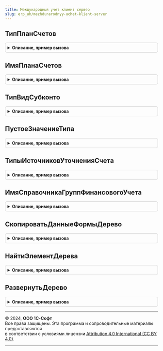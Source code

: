 ```yaml
---
title: Международный учет клиент сервер
slug: erp_uh/mezhdunarodnyy-uchet-klient-server
---
```



## ТипПланСчетов
<details style="margin: 1em 0; padding: 0.5em; border: 1px solid #ccc; border-radius: 6px;">

<summary style="font-weight: bold; cursor: pointer;">Описание, пример вызова</summary>

```bsl

// Возвращает тип плана счетов международного учета
//
// Возвращаемое значение:
// 	Тип - Тип плана счетов международного учета
//
Функция ТипПланСчетов() Экспорт
```

Пример вызова
```bsl
Результат = МеждународныйУчетКлиентСервер.ТипПланСчетов() 
```
</details>

## ИмяПланаСчетов
<details style="margin: 1em 0; padding: 0.5em; border: 1px solid #ccc; border-radius: 6px;">

<summary style="font-weight: bold; cursor: pointer;">Описание, пример вызова</summary>

```bsl

// Возвращает имя плана счетов международного учета.
//
// Возвращаемое значение:
// 	Строка - Имя плана счетов международного учета
//
Функция ИмяПланаСчетов() Экспорт
```

Пример вызова
```bsl
Результат = МеждународныйУчетКлиентСервер.ИмяПланаСчетов() 
```
</details>

## ТипВидСубконто
<details style="margin: 1em 0; padding: 0.5em; border: 1px solid #ccc; border-radius: 6px;">

<summary style="font-weight: bold; cursor: pointer;">Описание, пример вызова</summary>

```bsl

// Возвращает тип видов субконто международного учета
//
// Возвращаемое значение:
// 	Тип - Тип видов субконто международного учета
//
Функция ТипВидСубконто() Экспорт
```

Пример вызова
```bsl
Результат = МеждународныйУчетКлиентСервер.ТипВидСубконто() 
```
</details>

## ПустоеЗначениеТипа
<details style="margin: 1em 0; padding: 0.5em; border: 1px solid #ccc; border-radius: 6px;">

<summary style="font-weight: bold; cursor: pointer;">Описание, пример вызова</summary>

```bsl

// Предназначена для получения пустого значения заданного типа:
//	примитивного, или ссылочного.
//
// Параметры:
//	ЗаданныйТип - Тип - Тип, пустое значение которого нужно получить.
//
// Возвращаемое значение:
//	Произвольный - Пустое значение указанного типа.
//
Функция ПустоеЗначениеТипа(ЗаданныйТип) Экспорт
```

Пример вызова
```bsl
Результат = МеждународныйУчетКлиентСервер.ПустоеЗначениеТипа(ЗаданныйТип) 
```
</details>

## ТипыИсточниковУточненияСчета
<details style="margin: 1em 0; padding: 0.5em; border: 1px solid #ccc; border-radius: 6px;">

<summary style="font-weight: bold; cursor: pointer;">Описание, пример вызова</summary>

```bsl

// Определяет типы источников уточнения счета, соответствующие группе финансового учета.
//
// Параметры:
//  ГруппаФинансовогоУчета - СправочникСсылка.ГруппыФинансовогоУчетаНоменклатуры,
//							 СправочникСсылка.ГруппыФинансовогоУчетаРасчетов,
//							 СправочникСсылка.ГруппыФинансовогоУчетаДенежныхСредств,
//                           СправочникСсылка.ГруппыФинансовогоУчетаДоходовРасходов - группа финансового учета
//                               номенклатуры, расчетов с контрагентами, денежных средств, доходов/расходов.
//
// Возвращаемое значение:
//  Массив - массив значений перечисления ТипыИсточниковУточненияСчета.
//
Функция ТипыИсточниковУточненияСчета(ГруппаФинансовогоУчета) Экспорт
```

Пример вызова
```bsl
Результат = МеждународныйУчетКлиентСервер.ТипыИсточниковУточненияСчета(ГруппаФинансовогоУчета) 
```
</details>

## ИмяСправочникаГруппФинансовогоУчета
<details style="margin: 1em 0; padding: 0.5em; border: 1px solid #ccc; border-radius: 6px;">

<summary style="font-weight: bold; cursor: pointer;">Описание, пример вызова</summary>

```bsl

// Определяет имя справочника групп финансового учета по типу источника уточнения счета.
//
// Параметры:
//  ТипИсточника - ПеречислениеСсылка.ТипыИсточниковУточненияСчета - тип источника уточнения счета.
//
// Возвращаемое значение:
//  Строка - имя справочника.
//
Функция ИмяСправочникаГруппФинансовогоУчета(ТипИсточника) Экспорт
```

Пример вызова
```bsl
Результат = МеждународныйУчетКлиентСервер.ИмяСправочникаГруппФинансовогоУчета(ТипИсточника) 
```
</details>

## СкопироватьДанныеФормыДерево
<details style="margin: 1em 0; padding: 0.5em; border: 1px solid #ccc; border-radius: 6px;">

<summary style="font-weight: bold; cursor: pointer;">Описание, пример вызова</summary>

```bsl

// Копирует данные формы дерева значений.
//
// Параметры:
//  Приемник - ДанныеФормыДерево - дерево приемник.
//  Источник - ДанныеФормыДерево - дерево источник.
//  ВключатьПодчиненные - Булево - Истина, если необходимо рекурсивно копировать элементы низлежащих уровней дерева.
//
Процедура СкопироватьДанныеФормыДерево(Приемник, Источник, ВключатьПодчиненные) Экспорт
```

Пример вызова
```bsl
МеждународныйУчетКлиентСервер.СкопироватьДанныеФормыДерево(Приемник, Источник, ВключатьПодчиненные) 
```
</details>

## НайтиЭлементДерева
<details style="margin: 1em 0; padding: 0.5em; border: 1px solid #ccc; border-radius: 6px;">

<summary style="font-weight: bold; cursor: pointer;">Описание, пример вызова</summary>

```bsl

// Ищет в дререве значений заданное значение в заданной колонке дерева.
//
// Параметры:
//  ДанныеФормыДерево - ДанныеФормыДерево - дерево значений.
//  ЗначениеРеквизита - Произвольный - искомое значение.
//  ИмяРеквизита - Строка - имя реквизита дерева значение которого необходимо найти.
//  ВключатьПодчиненные - Булево - Истина, если необходимо рекурсивно искать среди элементов низлежащих уровней дерева.
//
// Возвращаемое значение:
//  Неопределено, СтрокаДереваЗначений - Найти элемент дерева
//
Функция НайтиЭлементДерева(ДанныеФормыДерево, ЗначениеРеквизита, ИмяРеквизита, ВключатьПодчиненные = Ложь) Экспорт
```

Пример вызова
```bsl
Результат = МеждународныйУчетКлиентСервер.НайтиЭлементДерева(ДанныеФормыДерево, ЗначениеРеквизита, ИмяРеквизита, ВключатьПодчиненные);
```
</details>

## РазвернутьДерево
<details style="margin: 1em 0; padding: 0.5em; border: 1px solid #ccc; border-radius: 6px;">

<summary style="font-weight: bold; cursor: pointer;">Описание, пример вызова</summary>

```bsl

// Разворачивает все узлы дерева.
//
// Параметры:
//  Форма - ФормаКлиентскогоПриложения - форма содержащая дерево элементов.
//  ИмяТаблицыФормы - Строка - имя элемента формы содержащего дерево элементов.
//  ДанныеФормыДерево - ДанныеФормыДерево - само дерево значений.
//  ВключатьПодчиненные - Булево - Истина, если необходимо рекурсивно разворачивать элементы низлежащих уровней дерева.
//
Процедура РазвернутьДерево(Форма, ИмяТаблицыФормы, ДанныеФормыДерево, ВключатьПодчиненные = Ложь) Экспорт
```

Пример вызова
```bsl
МеждународныйУчетКлиентСервер.РазвернутьДерево(Форма, ИмяТаблицыФормы, ДанныеФормыДерево, ВключатьПодчиненные);
```
</details>

---

© 2024, **ООО 1С-Софт**  
Все права защищены. Эта программа и сопроводительные материалы предоставляются  
в соответствии с условиями лицензии [Attribution 4.0 International (CC BY 4.0)](https://creativecommons.org/licenses/by/4.0/legalcode).

---
